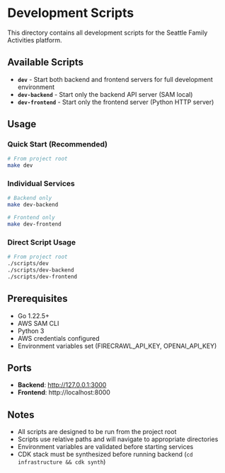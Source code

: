 # Development Scripts

This directory contains all development scripts for the Seattle Family Activities platform.

## Available Scripts

- **`dev`** - Start both backend and frontend servers for full development environment
- **`dev-backend`** - Start only the backend API server (SAM local)
- **`dev-frontend`** - Start only the frontend server (Python HTTP server)

## Usage

### Quick Start (Recommended)
```bash
# From project root
make dev
```

### Individual Services
```bash
# Backend only
make dev-backend

# Frontend only  
make dev-frontend
```

### Direct Script Usage
```bash
# From project root
./scripts/dev
./scripts/dev-backend
./scripts/dev-frontend
```

## Prerequisites

- Go 1.22.5+
- AWS SAM CLI
- Python 3
- AWS credentials configured
- Environment variables set (FIRECRAWL_API_KEY, OPENAI_API_KEY)

## Ports

- **Backend**: http://127.0.0.1:3000
- **Frontend**: http://localhost:8000

## Notes

- All scripts are designed to be run from the project root
- Scripts use relative paths and will navigate to appropriate directories
- Environment variables are validated before starting services
- CDK stack must be synthesized before running backend (`cd infrastructure && cdk synth`)